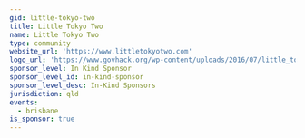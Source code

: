 ```yaml
---
gid: little-tokyo-two
title: Little Tokyo Two
name: Little Tokyo Two
type: community
website_url: 'https://www.littletokyotwo.com'
logo_url: 'https://www.govhack.org/wp-content/uploads/2016/07/little_tokyo_two.png'
sponsor_level: In Kind Sponsor
sponsor_level_id: in-kind-sponsor
sponsor_level_desc: In-Kind Sponsors
jurisdiction: qld
events:
  - brisbane
is_sponsor: true
---
```

